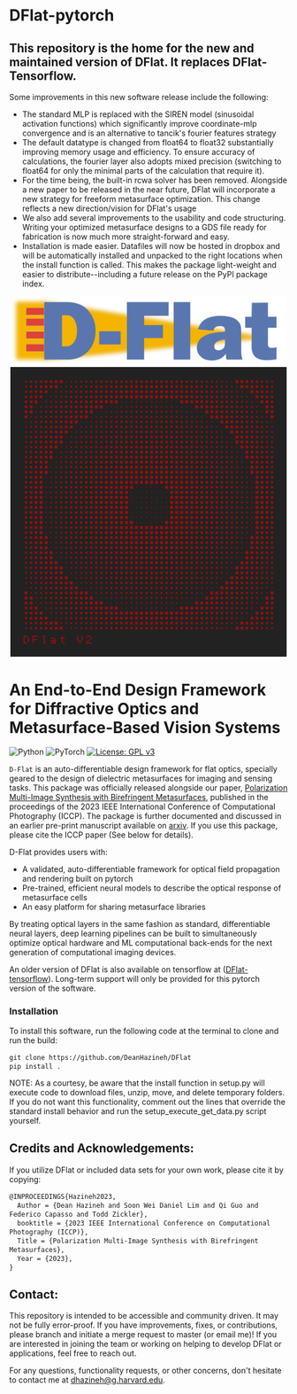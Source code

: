 # DFlat-pytorch
## This repository is the home for the new and maintained version of DFlat. It replaces DFlat-Tensorflow. 
Some improvements in this new software release include the following:
- The standard MLP is replaced with the SIREN model (sinusoidal activation functions) which significantly improve coordinate-mlp convergence and is an alternative to tancik's fourier features strategy
- The default datatype is changed from float64 to float32 substantially improving memory usage and efficiency. To ensure accuracy of calculations, the fourier layer also adopts mixed precision (switching to float64 for only the minimal parts of the calculation that require it). 
- For the time being, the built-in rcwa solver has been removed. Alongside a new paper to be released in the near future, DFlat will incorporate a new strategy for freeform metasurface optimization. This change reflects a new direction/vision for DFlat's usage
- We also add several improvements to the usability and code structuring. Writing your optimized metasurface designs to a GDS file ready for fabrication is now much more straight-forward and easy.
- Installation is made easier. Datafiles will now be hosted in dropbox and will be automatically installed and unpacked to the right locations when the install function is called. This makes the package light-weight and easier to distribute--including a future release on the PyPI package index. 

<div align="center">
  <img src=/docs/imgs/DFlat_Long.png alt="Dflat" width="500"/>
</div>
<div align="center">
  <img src=/docs/imgs/autoGDS_metalens.png alt="Dflat" width="500"/>
</div>

# An End-to-End Design Framework for Diffractive Optics and Metasurface-Based Vision Systems
![Python](https://img.shields.io/badge/python-3670A0?style=for-the-badge&logo=python&logoColor=ffdd54)
![PyTorch](https://img.shields.io/badge/PyTorch-%23EE4C2C.svg?style=for-the-badge&logo=PyTorch&logoColor=white)
[![License: GPL v3](https://img.shields.io/badge/License-GPLv3-blue.svg)](https://www.gnu.org/licenses/gpl-3.0)

`D-Flat` is an auto-differentiable design framework for flat optics, specially geared to the design of dielectric metasurfaces for imaging and sensing tasks. This package was officially released alongside our paper,  <a href="https://deanhazineh.github.io/publications/Multi_Image_Synthesis/combined_paper.pdf" target="_blank"> Polarization Multi-Image Synthesis with Birefringent Metasurfaces</a>, published in the proceedings of the 2023 IEEE International Conference of Computational Photography (ICCP). The package is further documented and discussed in an earlier pre-print manuscript available on <a href="https://arxiv.org/abs/2207.14780" target="_blank">arxiv</a>. If you use this package, please cite the ICCP paper (See below for details). 

D-Flat provides users with:
- A validated, auto-differentiable framework for optical field propagation and rendering built on pytorch
- Pre-trained, efficient neural models to describe the optical response of metasurface cells
- An easy platform for sharing metasurface libraries 

By treating optical layers in the same fashion as standard, differentiable neural layers, deep learning pipelines can be built to simultaneously optimize optical hardware and ML computational back-ends for the next generation of computational imaging devices.

An older version of DFlat is also available on tensorflow at (<a href="https://github.com/DeanHazineh/DFlat-tensorflow/tree/main" target="_blank">DFlat-tensorflow</a>). Long-term support will only be provided for this pytorch version of the software.   

### Installation
To install this software, run the following code at the terminal to clone and run the build: 
```
git clone https://github.com/DeanHazineh/DFlat
pip install .
```
NOTE: As a courtesy, be aware that the install function in setup.py will execute code to download files, unzip, move, and delete temporary folders. If you do not want this functionality, comment out the lines that override the standard install behavior and run the setup_execute_get_data.py script yourself. 


## Credits and Acknowledgements:
If you utilize DFlat or included data sets for your own work, please cite it by copying:

```
@INPROCEEDINGS{Hazineh2023,
  Author = {Dean Hazineh and Soon Wei Daniel Lim and Qi Guo and Federico Capasso and Todd Zickler},
  booktitle = {2023 IEEE International Conference on Computational Photography (ICCP)}, 
  Title = {Polarization Multi-Image Synthesis with Birefringent Metasurfaces},
  Year = {2023},
}
```

## Contact:
This repository is intended to be accessible and community driven. It may not be fully error-proof.
If you have improvements, fixes, or contributions, please branch and initiate a merge request to master (or email me)!
If you are interested in joining the team or working on helping to develop DFlat or applications, feel free to reach out. 

For any questions, functionality requests, or other concerns, don't hesitate to contact me at dhazineh@g.harvard.edu. 


